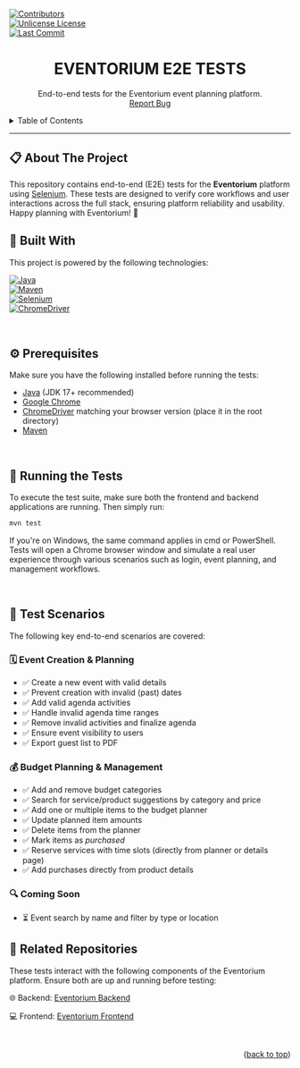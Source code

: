 <a id="readme-top"></a>

[![Contributors][contributors-shield]][contributors-url]  
[![Unlicense License][license-shield]][license-url]  
[![Last Commit](https://img.shields.io/github/last-commit/kzi-nastava/iss-project-event-planner-siit-2024-team-13?branch=main&style=for-the-badge)](https://github.com/kzi-nastava/iss-project-event-planner-siit-2024-team-13/commits/main)

<div align="center">

  <h1 align="center">EVENTORIUM E2E TESTS</h1>

  <p align="center">
    End-to-end tests for the Eventorium event planning platform.
    <br />
    <a href="https://github.com/kzi-nastava/iss-project-event-planner-siit-2024-team-13/issues/new?labels=bug">Report Bug</a>
  </p>
</div>

<details>
  <summary>Table of Contents</summary>
  <ol>
    <li><a href="#-about-the-project">About The Project</a></li>
    <li><a href="#-prerequisites">Prerequisites</a></li>
    <li><a href="#-built-with">Built With</a></li>
    <li><a href="#-running-the-tests">Running the Tests</a></li>
    <li><a href="#-test-scenarios">Test Scenarios</a></li>
    <li><a href="#-related-repositories">Related Repositories</a></li>
  </ol>
</details>

---

## 📋 About The Project

This repository contains end-to-end (E2E) tests for the **Eventorium** platform using [Selenium](https://www.selenium.dev/). These tests are designed to verify core workflows and user interactions across the full stack, ensuring platform reliability and usability.
Happy planning with Eventorium! 🎉
<br/>

## 🔧 Built With

This project is powered by the following technologies:

[![Java][Java-img]][Java-url]  
[![Maven][Maven-img]][Maven-url]  
[![Selenium][Selenium-img]][Selenium-url]  
[![ChromeDriver][ChromeDriver-img]][ChromeDriver-url]

<br/>

## ⚙️ Prerequisites

Make sure you have the following installed before running the tests:

- [Java](https://www.oracle.com/java/) (JDK 17+ recommended)
- [Google Chrome](https://www.google.com/chrome/)
- [ChromeDriver](https://chromedriver.chromium.org/) matching your browser version (place it in the root directory)
- [Maven](https://maven.apache.org/)

<br/>

## 🧪 Running the Tests

To execute the test suite, make sure both the frontend and backend applications are running. Then simply run:

```bash
mvn test
```

If you're on Windows, the same command applies in cmd or PowerShell.
Tests will open a Chrome browser window and simulate a real user experience through various scenarios such as login, 
event planning, and management workflows.

<br/>

## 📌 Test Scenarios

The following key end-to-end scenarios are covered:

### 🗓️ Event Creation & Planning
- ✅ Create a new event with valid details
- ✅ Prevent creation with invalid (past) dates
- ✅ Add valid agenda activities
- ✅ Handle invalid agenda time ranges
- ✅ Remove invalid activities and finalize agenda
- ✅ Ensure event visibility to users
- ✅ Export guest list to PDF

### 💰 Budget Planning & Management
- ✅ Add and remove budget categories
- ✅ Search for service/product suggestions by category and price
- ✅ Add one or multiple items to the budget planner
- ✅ Update planned item amounts
- ✅ Delete items from the planner
- ✅ Mark items as *purchased*
- ✅ Reserve services with time slots (directly from planner or details page)
- ✅ Add purchases directly from product details

### 🔍 Coming Soon
- ⏳ Event search by name and filter by type or location


## 🔗 Related Repositories
These tests interact with the following components of the Eventorium platform. Ensure both are up and running before testing:

🌐 Backend: [Eventorium Backend](https://github.com/kzi-nastava/iss-project-event-planner-siit-2024-team-13)

💻 Frontend: [Eventorium Frontend](https://github.com/kzi-nastava/iks-project-event-planner-siit-2024-team-13)

<br/>

<p align="right">(<a href="#readme-top">back to top</a>)</p>

[Java-img]: https://img.shields.io/badge/Java-17+-red?logo=java&logoColor=white
[Java-url]: https://www.oracle.com/java/
[Maven-img]: https://img.shields.io/badge/Maven-3-blue?logo=apachemaven&logoColor=white
[Maven-url]: https://maven.apache.org/
[Selenium-img]: https://img.shields.io/badge/Test-Selenium-43B02A?logo=selenium&logoColor=white
[Selenium-url]: https://www.selenium.dev/
[ChromeDriver-img]: https://img.shields.io/badge/ChromeDriver-automated--browser--testing-yellow?logo=googlechrome&logoColor=white
[ChromeDriver-url]: https://chromedriver.chromium.org/
[contributors-shield]: https://img.shields.io/github/contributors/kzi-nastava/iss-project-event-planner-siit-2024-team-13.svg?style=for-the-badge
[contributors-url]: https://github.com/kzi-nastava/iss-project-event-planner-siit-2024-team-13/graphs/contributors
[license-shield]: https://img.shields.io/github/license/kzi-nastava/iss-project-event-planner-siit-2024-team-13.svg?style=for-the-badge
[license-url]: https://github.com/kzi-nastava/iss-project-event-planner-siit-2024-team-13/blob/master/LICENSE.txt